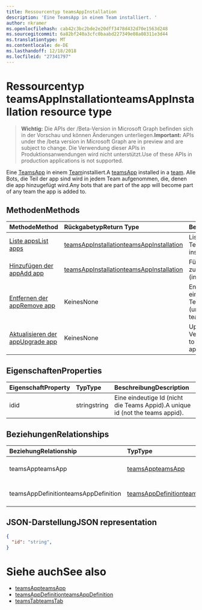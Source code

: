 ```yaml
---
title: Ressourcentyp teamsAppInstallation
description: 'Eine TeamsApp in einem Team installiert. '
author: nkramer
ms.openlocfilehash: cab42c3bc2bde2e20dff3478d432d70e1563d248
ms.sourcegitcommit: 6a82bf240a3cfc0baabd227349e08a08311e3d44
ms.translationtype: MT
ms.contentlocale: de-DE
ms.lasthandoff: 12/18/2018
ms.locfileid: "27341797"
---
```

# <a name="teamsappinstallation-resource-type"></a><span data-ttu-id="04e17-103">Ressourcentyp teamsAppInstallation</span><span class="sxs-lookup"><span data-stu-id="04e17-103">teamsAppInstallation resource type</span></span>

> <span data-ttu-id="04e17-104">**Wichtig:** Die APIs der /Beta-Version in Microsoft Graph befinden sich in der Vorschau und können Änderungen unterliegen.</span><span class="sxs-lookup"><span data-stu-id="04e17-104">**Important:** APIs under the /beta version in Microsoft Graph are in preview and are subject to change.</span></span> <span data-ttu-id="04e17-105">Die Verwendung dieser APIs in Produktionsanwendungen wird nicht unterstützt.</span><span class="sxs-lookup"><span data-stu-id="04e17-105">Use of these APIs in production applications is not supported.</span></span>

<span data-ttu-id="04e17-106">Eine [TeamsApp](teamsapp.md) in einem [Team](team.md)installiert.</span><span class="sxs-lookup"><span data-stu-id="04e17-106">A [teamsApp](teamsapp.md) installed in a [team](team.md).</span></span> <span data-ttu-id="04e17-107">Alle Bots, die Teil der app sind wird in jedem Team aufgenommen, die, denen die app hinzugefügt wird.</span><span class="sxs-lookup"><span data-stu-id="04e17-107">Any bots that are part of the app will become part of any team the app is added to.</span></span>

## <a name="methods"></a><span data-ttu-id="04e17-108">Methoden</span><span class="sxs-lookup"><span data-stu-id="04e17-108">Methods</span></span>

| <span data-ttu-id="04e17-109">Methode</span><span class="sxs-lookup"><span data-stu-id="04e17-109">Method</span></span>       | <span data-ttu-id="04e17-110">Rückgabetyp</span><span class="sxs-lookup"><span data-stu-id="04e17-110">Return Type</span></span>  |<span data-ttu-id="04e17-111">Beschreibung</span><span class="sxs-lookup"><span data-stu-id="04e17-111">Description</span></span>|
|:---------------|:--------|:----------|
|[<span data-ttu-id="04e17-112">Liste apps</span><span class="sxs-lookup"><span data-stu-id="04e17-112">List apps</span></span>](../api/teamsappinstallation-list.md) | [<span data-ttu-id="04e17-113">teamsAppInstallation</span><span class="sxs-lookup"><span data-stu-id="04e17-113">teamsAppInstallation</span></span>](teamsapp.md) | <span data-ttu-id="04e17-114">Listet die apps in einem Team installiert.</span><span class="sxs-lookup"><span data-stu-id="04e17-114">Lists apps installed in a team.</span></span>|
|[<span data-ttu-id="04e17-115">Hinzufügen der app</span><span class="sxs-lookup"><span data-stu-id="04e17-115">Add app</span></span>](../api/teamsappinstallation-add.md) | [<span data-ttu-id="04e17-116">teamsAppInstallation</span><span class="sxs-lookup"><span data-stu-id="04e17-116">teamsAppInstallation</span></span>](teamsapp.md) | <span data-ttu-id="04e17-117">Fügt (installiert) einer app zu einem Team.</span><span class="sxs-lookup"><span data-stu-id="04e17-117">Adds (installs) an app to a team.</span></span>|
|[<span data-ttu-id="04e17-118">Entfernen der app</span><span class="sxs-lookup"><span data-stu-id="04e17-118">Remove app</span></span>](../api/teamsappinstallation-delete.md) | <span data-ttu-id="04e17-119">Keines</span><span class="sxs-lookup"><span data-stu-id="04e17-119">None</span></span> | <span data-ttu-id="04e17-120">Entfernt (deinstalliert) einer app aus einem Team.</span><span class="sxs-lookup"><span data-stu-id="04e17-120">Removes (uninstalls) an app from a team.</span></span>|
|[<span data-ttu-id="04e17-121">Aktualisieren der app</span><span class="sxs-lookup"><span data-stu-id="04e17-121">Upgrade app</span></span>](../api/teamsappinstallation-delete.md) | <span data-ttu-id="04e17-122">Keines</span><span class="sxs-lookup"><span data-stu-id="04e17-122">None</span></span> | <span data-ttu-id="04e17-123">Upgrades auf die neueste Version der app.</span><span class="sxs-lookup"><span data-stu-id="04e17-123">Upgrades to the latest version of the app.</span></span>|

## <a name="properties"></a><span data-ttu-id="04e17-124">Eigenschaften</span><span class="sxs-lookup"><span data-stu-id="04e17-124">Properties</span></span>

| <span data-ttu-id="04e17-125">Eigenschaft</span><span class="sxs-lookup"><span data-stu-id="04e17-125">Property</span></span>            | <span data-ttu-id="04e17-126">Typ</span><span class="sxs-lookup"><span data-stu-id="04e17-126">Type</span></span>     | <span data-ttu-id="04e17-127">Beschreibung</span><span class="sxs-lookup"><span data-stu-id="04e17-127">Description</span></span> |
|:------------------- |:-------- |:----------- |
| <span data-ttu-id="04e17-128">id</span><span class="sxs-lookup"><span data-stu-id="04e17-128">id</span></span>                  | <span data-ttu-id="04e17-129">string</span><span class="sxs-lookup"><span data-stu-id="04e17-129">string</span></span>   | <span data-ttu-id="04e17-130">Eine eindeutige Id (nicht die Teams Appid).</span><span class="sxs-lookup"><span data-stu-id="04e17-130">A unique id (not the teams appid).</span></span> |

## <a name="relationships"></a><span data-ttu-id="04e17-131">Beziehungen</span><span class="sxs-lookup"><span data-stu-id="04e17-131">Relationships</span></span>

| <span data-ttu-id="04e17-132">Beziehung</span><span class="sxs-lookup"><span data-stu-id="04e17-132">Relationship</span></span>   | <span data-ttu-id="04e17-133">Typ</span><span class="sxs-lookup"><span data-stu-id="04e17-133">Type</span></span>    | <span data-ttu-id="04e17-134">Beschreibung</span><span class="sxs-lookup"><span data-stu-id="04e17-134">Description</span></span> |
|:---------------|:--------|:----------|
|<span data-ttu-id="04e17-135">teamsApp</span><span class="sxs-lookup"><span data-stu-id="04e17-135">teamsApp</span></span>|[<span data-ttu-id="04e17-136">teamsApp</span><span class="sxs-lookup"><span data-stu-id="04e17-136">teamsApp</span></span>](teamsapp.md)| <span data-ttu-id="04e17-137">Die app, die installiert ist.</span><span class="sxs-lookup"><span data-stu-id="04e17-137">The app that is installed.</span></span> |
|<span data-ttu-id="04e17-138">teamsAppDefinition</span><span class="sxs-lookup"><span data-stu-id="04e17-138">teamsAppDefinition</span></span>|[<span data-ttu-id="04e17-139">teamsAppDefinition</span><span class="sxs-lookup"><span data-stu-id="04e17-139">teamsAppDefinition</span></span>](teamsapp.md)| <span data-ttu-id="04e17-140">Die Details dieser Version der app.</span><span class="sxs-lookup"><span data-stu-id="04e17-140">The details of this version of the app.</span></span> |

## <a name="json-representation"></a><span data-ttu-id="04e17-141">JSON-Darstellung</span><span class="sxs-lookup"><span data-stu-id="04e17-141">JSON representation</span></span>

<!-- {
  "blockType": "resource",
  "@odata.type": "microsoft.graph.teamsAppInstallation",
  "baseType": "microsoft.graph.entity"
}-->

```json
{
  "id": "string",
}
```

# <a name="see-also"></a><span data-ttu-id="04e17-142">Siehe auch</span><span class="sxs-lookup"><span data-stu-id="04e17-142">See also</span></span>

- [<span data-ttu-id="04e17-143">teamsApp</span><span class="sxs-lookup"><span data-stu-id="04e17-143">teamsApp</span></span>](teamsapp.md)
- [<span data-ttu-id="04e17-144">teamsAppDefinition</span><span class="sxs-lookup"><span data-stu-id="04e17-144">teamsAppDefinition</span></span>](teamsappdefinition.md)
- [<span data-ttu-id="04e17-145">teamsTab</span><span class="sxs-lookup"><span data-stu-id="04e17-145">teamsTab</span></span>](../resources/teamstab.md)


<!-- uuid: 8fcb5dbc-d5aa-4681-8e31-b001d5168d79
2015-10-25 14:57:30 UTC -->
<!-- {
  "type": "#page.annotation",
  "description": "teamsApp resource",
  "keywords": "",
  "section": "documentation",
  "tocPath": ""
}-->

